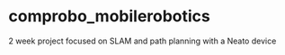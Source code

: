 comprobo_mobilerobotics
=======================

2 week project focused on SLAM and path planning with a Neato device
